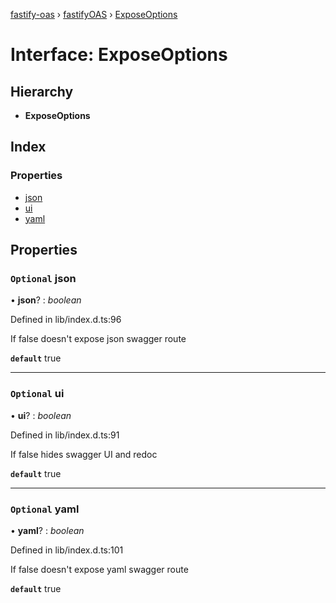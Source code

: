 [fastify-oas](../README.md) › [fastifyOAS](../modules/fastifyoas.md) › [ExposeOptions](fastifyoas.exposeoptions.md)

# Interface: ExposeOptions

## Hierarchy

* **ExposeOptions**

## Index

### Properties

* [json](fastifyoas.exposeoptions.md#optional-json)
* [ui](fastifyoas.exposeoptions.md#optional-ui)
* [yaml](fastifyoas.exposeoptions.md#optional-yaml)

## Properties

### `Optional` json

• **json**? : *boolean*

Defined in lib/index.d.ts:96

If false doesn't expose json swagger route

**`default`** true

___

### `Optional` ui

• **ui**? : *boolean*

Defined in lib/index.d.ts:91

If false hides swagger UI and redoc

**`default`** true

___

### `Optional` yaml

• **yaml**? : *boolean*

Defined in lib/index.d.ts:101

If false doesn't expose yaml swagger route

**`default`** true
